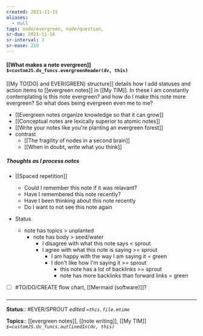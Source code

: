 ```yaml
---
created: 2021-11-15 
aliases:
  - null
tags: node/evergreen, node/question, 
sr-due: 2021-11-16
sr-interval: 1
sr-ease: 219
---
```


#### [[What makes a note evergreen]] `$=customJS.dv_funcs.evergreenHeader(dv, this)`

[[My TO(DO) and EVER(GREEN) structure]] details how I add statuses and action items to [[evergreen notes]] in [[My TIM]]. In these I am constantly contemplating is this note evergreen? and how do I make this note more evergreen? So what does being evergreen even me to me?

- [[Evergreen notes organize knowledge so that it can grow]]
- [[Conceptual notes are lexically superior to atomic notes]]
- [[Write your notes like you're planting an evergreen forest]]
- contrast
    - [[The fragility of nodes in a second brain]]
    -  [[When in doubt, write what you think]]

##### Thoughts as I process notes
- [[Spaced repetition]]
    - Could I remember this note if it was relavant? 
    - Have I remembered this note recently?
    - Have I been thinking about this note recently
    - Do I want to not see this note again
    
- Status
    - note has topics > unplanted
        - note has body > seed/water
            - I disagree with what this note says < sprout
            - I agree with what this note is saying >= sprout
                -  I am happy with the way I am saying it = green
                -  I don't like how I'm saying it >= sprout
                    -  this note has a lot of backlinks >= sprout
                    -  note has more backlinks than forward links = green

- [ ] #TO/DO/CREATE flow chart, [[Mermaid (software)]]?
 
### <hr class="footnote"/>

**Status**:: #EVER/SPROUT 
*edited `=this.file.mtime`*

**Topics**:: [[evergreen notes]], [[note writing]], [[My TIM]]
*`$=customJS.dv_funcs.outlinedIn(dv, this)`*
